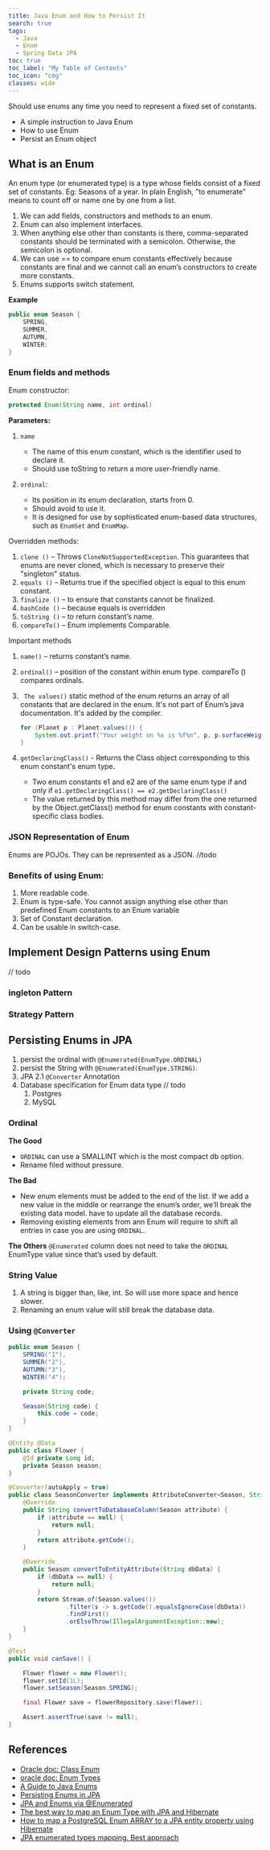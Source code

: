 ```yaml
---
title: Java Enum and How to Persist It
search: true
tags: 
  - Java
  - Enum
  - Spring Data JPA
toc: true
toc_label: "My Table of Contents"
toc_icon: "cog"
classes: wide
---
```


Should use enums any time you need to represent a fixed set of constants.

- A simple instruction to Java Enum
- How to use Enum
- Persist an Enum object

## What is an Enum

An enum type (or enumerated type) is a type whose fields consist of a fixed set of constants. Eg: Seasons of a year. In plain English, "to enumerate" means to count off or name one by one from a list.

1. We can add fields, constructors and methods to an enum.
2. Enum can also implement interfaces.
3. When anything else other than constants is there, comma-separated constants should be terminated with a semicolon. Otherwise, the semicolon is optional.
4. We can use == to compare enum constants effectively because constants are final and we cannot call an enum’s constructors to create more constants.
5. Enums supports switch statement.

**Example**
```java
public enum Season {
    SPRING,
    SUMMER,
    AUTUMN,
    WINTER; 
}
```

### Enum fields and methods

Enum constructor:
```java
protected Enum(String name, int ordinal)
```

**Parameters:**
1. `name`
    - The name of this enum constant, which is the identifier used to declare it. 
    - Should use toString to return a more user-friendly name.

2. `ordinal`: 
    - Its position in its enum declaration, starts from 0.
    - Should avoid to use it. 
    - It is designed for use by sophisticated enum-based data structures, such as `EnumSet` and `EnumMap`.

Overridden methods:

1. `clone ()` – Throws `CloneNotSupportedException`. This guarantees that enums are never cloned, which is necessary to preserve their "singleton" status.
2. `equals ()` – Returns true if the specified object is equal to this enum constant.
3. `finalize ()` – to ensure that constants cannot be finalized.
4. `hashCode ()` – because equals is overridden
5. `toString ()` – to return constant’s name.
6. `compareTo()` – Enum implements Comparable.

Important methods
1. `name()` – returns constant’s name. 

2. `ordinal()` – position of the constant within enum type. compareTo () compares ordinals.

3. ` The values()` static method of the enum returns an array of all constants that are declared in the enum. It's not part of Enum’s java documentation. It's added by the compiler.
    ```java
    for (Planet p : Planet.values()) {
        System.out.printf("Your weight on %s is %f%n", p, p.surfaceWeight(mass));
    }
    ```

4. `getDeclaringClass()` - Returns the Class object corresponding to this enum constant's enum type.
    - Two enum constants e1 and e2 are of the same enum type if and only if `e1.getDeclaringClass() == e2.getDeclaringClass()`
    - The value returned by this method may differ from the one returned by the Object.getClass() method for enum constants with constant-specific class bodies.

### JSON Representation of Enum

Enums are POJOs. They can be represented as a JSON.
//todo

### Benefits of using Enum:

1. More readable code. 
2. Enum is type-safe. You cannot assign anything else other than predefined Enum constants to an Enum variable
3. Set of Constant declaration.
4. Can be usable in switch-case.


## Implement Design Patterns using Enum
// todo
### ingleton Pattern
### Strategy Pattern

## Persisting Enums in JPA

1. persist the ordinal with `@Enumerated(EnumType.ORDINAL) `
2. persist the String with `@Enumerated(EnumType.STRING)`.
3.  JPA 2.1 `@Converter` Annotation
4.  Database specification for Enum data type // todo
    1. Postgres
    2. MySQL

### Ordinal


**The Good**
- `ORDINAL`  can use a SMALLINT which is the most compact db option.
- Rename filed without pressure.


**The Bad**
- New enum elements must be added to the end of the list. If we add a new value in the middle or rearrange the enum’s order, we’ll break the existing data model.
have to update all the database records.
- Removing existing elements from ann Enum will require to shift all entries in case you are using `ORDINAL`.

**The Others**
`@Enumerated` column does not need to take the `ORDINAL` EnumType value since that’s used by default. 


### String Value

1. A string is bigger than, like, int. So will use more space and hence slower.
2. Renaming an enum value will still break the database data.


### Using `@Converter`

```java
public enum Season {
    SPRING("1"),
    SUMMER("2"),
    AUTUMN("3"),
    WINTER("4");

    private String code;

    Season(String code) {
        this.code = code;
    }
}
```
```java
@Entity @Data
public class Flower {
    @Id private Long id;
    private Season season;
}
```
```java
@Converter(autoApply = true)
public class SeasonConverter implements AttributeConverter<Season, String> {
    @Override
    public String convertToDatabaseColumn(Season attribute) {
        if (attribute == null) {
            return null;
        }
        return attribute.getCode();
    }

    @Override
    public Season convertToEntityAttribute(String dbData) {
        if (dbData == null) {
            return null;
        }
        return Stream.of(Season.values())
                .filter(s -> s.getCode().equalsIgnoreCase(dbData))
                .findFirst()
                .orElseThrow(IllegalArgumentException::new);
    }
}
```
```java
@Test
public void canSave() {

	Flower flower = new Flower();
	flower.setId(1L);
	flower.setSeason(Season.SPRING);

	final Flower save = flowerRepository.save(flower);

	Assert.assertTrue(save != null);
}
```


## References

- [Oracle doc: Class Enum](https://docs.oracle.com/javase/6/docs/api/java/lang/Enum.html)
- [oracle doc: Enum Types](https://docs.oracle.com/javase/tutorial/java/javaOO/enum.html)
- [A Guide to Java Enums](https://www.baeldung.com/a-guide-to-java-enums)
- [Persisting Enums in JPA](https://www.baeldung.com/jpa-persisting-enums-in-jpa)
- [JPA and Enums via @Enumerated](https://tomee.apache.org/examples-trunk/jpa-enumerated/)
- [The best way to map an Enum Type with JPA and Hibernate](https://vladmihalcea.com/the-best-way-to-map-an-enum-type-with-jpa-and-hibernate/)
- [How to map a PostgreSQL Enum ARRAY to a JPA entity property using Hibernate](https://vladmihalcea.com/map-postgresql-enum-array-jpa-entity-property-hibernate/)
- [JPA enumerated types mapping. Best approach](https://stackoverflow.com/questions/16140282/jpa-enumerated-types-mapping-best-approach)